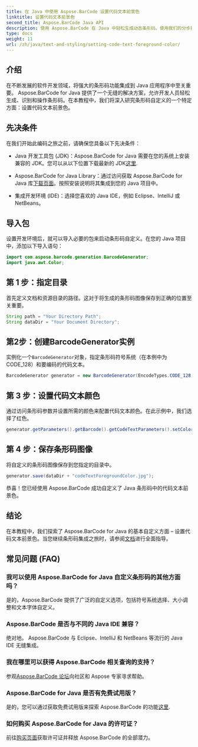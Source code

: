 ```yaml
---
title: 在 Java 中使用 Aspose.BarCode 设置代码文本前景色
linktitle: 设置代码文本前景色
second_title: Aspose.BarCode Java API
description: 使用 Aspose.BarCode 在 Java 中轻松生成动态条形码。使用我们的分步指南轻松自定义代码文本前景色。
type: docs
weight: 11
url: /zh/java/text-and-styling/setting-code-text-foreground-color/
---
```


## 介绍
在不断发展的软件开发领域，将强大的条形码功能集成到 Java 应用程序中至关重要。 Aspose.BarCode for Java 提供了一个无缝的解决方案，允许开发人员轻松生成、识别和操作条形码。在本教程中，我们将深入研究条形码自定义的一个特定方面：设置代码文本前景色。

## 先决条件
在我们开始此编码之旅之前，请确保您具备以下先决条件：

-  Java 开发工具包 (JDK)：Aspose.BarCode for Java 需要在您的系统上安装兼容的 JDK。您可以从以下位置下载最新的 JDK[这里](https://www.oracle.com/java/technologies/javase-downloads.html).

-  Aspose.BarCode for Java Library：通过访问获取 Aspose.BarCode for Java 库[下载页面](https://releases.aspose.com/barcode/java/)。按照安装说明将其集成到您的 Java 项目中。

- 集成开发环境 (IDE)：选择您喜欢的 Java IDE，例如 Eclipse、IntelliJ 或 NetBeans。

## 导入包
设置开发环境后，就可以导入必要的包来启动条形码自定义。在您的 Java 项目中，添加以下导入语句：

```java
import com.aspose.barcode.generation.BarcodeGenerator;
import java.awt.Color;
```

## 第 1 步：指定目录
首先定义文档和资源目录的路径。这对于将生成的条形码图像保存到正确的位置至关重要。

```java
String path = "Your Directory Path";
String dataDir = "Your Document Directory";
```

## 第2步：创建BarcodeGenerator实例
实例化一个`BarcodeGenerator`对象，指定条形码符号系统（在本例中为 CODE_128）和要编码的代码文本。

```java
BarcodeGenerator generator = new BarcodeGenerator(EncodeTypes.CODE_128, "12345678");
```

## 第 3 步：设置代码文本颜色
通过访问条形码参数并设置所需的颜色来配置代码文本颜色。在此示例中，我们选择了红色。

```java
generator.getParameters().getBarcode().getCodeTextParameters().setColor(Color.RED);
```

## 第 4 步：保存条形码图像
将自定义的条形码图像保存到您指定的目录中。

```java
generator.save(dataDir + "codeTextForegroundColor.jpg");
```

恭喜！您已经使用 Aspose.BarCode 成功自定义了 Java 条形码中的代码文本前景色。

## 结论
在本教程中，我们探索了 Aspose.BarCode for Java 的基本自定义方面 – 设置代码文本前景色。当您继续条形码集成之旅时，请参阅[文档](https://reference.aspose.com/barcode/java/)进行全面指导。

## 常见问题 (FAQ)

### 我可以使用 Aspose.BarCode for Java 自定义条形码的其他方面吗？
是的，Aspose.BarCode 提供了广泛的自定义选项，包括符号系统选择、大小调整和文本字体自定义。

### Aspose.BarCode 是否与不同的 Java IDE 兼容？
绝对地。 Aspose.BarCode 与 Eclipse、IntelliJ 和 NetBeans 等流行的 Java IDE 无缝集成。

### 我在哪里可以获得 Aspose.BarCode 相关查询的支持？
参观[Aspose.BarCode 论坛](https://forum.aspose.com/c/barcode/13)向社区和 Aspose 专家寻求帮助。

### Aspose.BarCode for Java 是否有免费试用版？
是的，您可以通过获取免费试用版来探索 Aspose.BarCode 的功能[这里](https://releases.aspose.com/).

### 如何购买 Aspose.BarCode for Java 的许可证？
前往[购买页面](https://purchase.aspose.com/buy)获取许可证并释放 Aspose.BarCode 的全部潜力。

